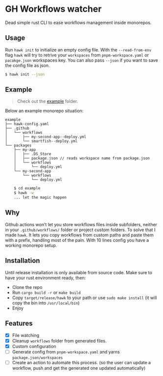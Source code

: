 # GH Workflows watcher

Dead simple rust CLI to ease workflows management inside monorepos.

## Usage

Run `hawk init` to initialize an empty config file. With the `--read-from-env` flag `hawk` will try to
retrive your `workspaces` from `pnpm-workspace.yaml` or `pacakge.json` workspaces key.
You can also pass `--json` if you want to save the config file as json.

```bash
$ hawk init --json
```

## Example

> Check out the [example](./example) folder.

Below an example monorepo situation:

```
example
├── hawk-config.yaml
├── .github
│   └── workflows
│       ├── my-second-app--deploy.yml
│       └── smartfish--deploy.yml
└── packages
    ├── my-app
    │   ├── .DS_Store
    │   ├── package.json // reads workspace name from package.json
    │   └── workflows
    │       └── deploy.yml
    └── my-second-app
        └── workflows
            └── deploy.yml
```

```bash
    $ cd example
    $ hawk -w
    ... let the magic happen
```

## Why

Github actions won't let you store workflows files inside subfolders, neither in your `.github/workflows/` folder or project custom folders.
To solve that I made `hawk`. It lets you copy workflows from custom paths and paste them with a prefix, handling most of the pain.
With 10 lines config you have a working monorepo setup.

## Installation

Until release installation is only available from source code. Make sure to have your rust environment ready, then:

- Clone the repo
- Run `cargo build -r` or `make build`
- Copy `target/release/hawk` to your path or use `sudo make install` (it will copy the bin into `/usr/local/bin`)
- Enjoy

## Features

- [x] File watching
- [x] Cleanup `workflows` folder from generated files.
- [x] Custom configuration
- [ ] Generate config from `pnpm-workspace.yaml` and yarns `package.json/workspaces`
- [ ] Create an action to automate this process. (so the user can update a workflow, push and get the generated one updated automatically)
